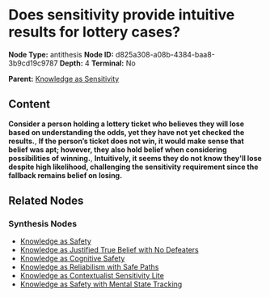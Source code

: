 # Does sensitivity provide intuitive results for lottery cases?

**Node Type:** antithesis
**Node ID:** d825a308-a08b-4384-baa8-3b9cd19c9787
**Depth:** 4
**Terminal:** No

**Parent:** [Knowledge as Sensitivity](knowledge-as-sensitivity-synthesis-a0f5dc5c-a0ae-46d0-8873-7d1fe762e3df.md)

## Content

**Consider a person holding a lottery ticket who believes they will lose based on understanding the odds, yet they have not yet checked the results.**, **If the person’s ticket does not win, it would make sense that belief was apt; however, they also hold belief when considering possibilities of winning.**, **Intuitively, it seems they do not know they'll lose despite high likelihood, challenging the sensitivity requirement since the fallback remains belief on losing.**

## Related Nodes

### Synthesis Nodes

- [Knowledge as Safety](knowledge-as-safety-synthesis-27dfedf3-f89f-46eb-bf8e-f596a6f0f5d4.md)
- [Knowledge as Justified True Belief with No Defeaters](knowledge-as-justified-true-belief-with-no-defeaters-synthesis-13daea97-a446-4f48-beb4-db5181c8f726.md)
- [Knowledge as Cognitive Safety](knowledge-as-cognitive-safety-synthesis-f137d7f4-46ff-4229-bcea-4db2474018ee.md)
- [Knowledge as Reliabilism with Safe Paths](knowledge-as-reliabilism-with-safe-paths-synthesis-97415ce1-4ef0-48f4-ac29-61b4b08df27c.md)
- [Knowledge as Contextualist Sensitivity Lite](knowledge-as-contextualist-sensitivity-lite-synthesis-29bc88fd-0cb2-4bbb-b0f2-5382c9998639.md)
- [Knowledge as Safety with Mental State Tracking](knowledge-as-safety-with-mental-state-tracking-synthesis-e39645a3-eb73-4c19-b439-62ced6aa94d4.md)
